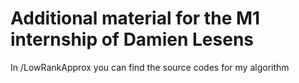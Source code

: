 # Additional material for the M1 internship of Damien Lesens

In /LowRankApprox you can find the source codes for my algorithm
